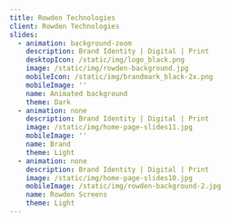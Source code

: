 ```yaml
---
title: Rowden Technologies
client: Rowden Technologies
slides:
  - animation: background-zoom
    description: Brand Identity | Digital | Print
    desktopIcon: /static/img/logo_black.png
    image: /static/img/rowden-background.jpg
    mobileIcon: /static/img/brandmark_black-2x.png
    mobileImage: ''
    name: Animated background
    theme: Dark
  - animation: none
    description: Brand Identity | Digital | Print
    image: /static/img/home-page-slides11.jpg
    mobileImage: ''
    name: Brand
    theme: Light
  - animation: none
    description: Brand Identity | Digital | Print
    image: /static/img/home-page-slides10.jpg
    mobileImage: /static/img/rowden-background-2.jpg
    name: Rowden Screens
    theme: Light
---
```


